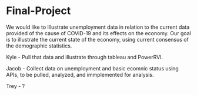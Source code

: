 # Final-Project
We would like to Illustrate unemployment data in relation to the current data provided of the cause of COVID-19 and its effects on the economy. Our goal is to illustrate the current state of the economy, using current consensus of the demographic statistics.









Kyle - Pull that data and illustrate through tableau and PowerRVI.






Jacob - Collect data on unemployment and basic ecomnic status using APIs, to be pulled, analyzed, and immplemented for analysis.






Trey - ?
